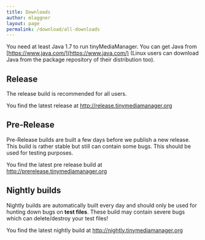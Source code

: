 ```yaml
---
title: Downloads
author: mlaggner
layout: page
permalink: /download/all-downloads
---
```


You need at least Java 1.7 to run tinyMediaManager. You can get Java from [https://www.java.com/](https://www.java.com/) (Linux users can download Java from the package repository of their distribution too).

## Release
The release build is recommended for all users.
<object type="text/html" data="http://release.tinymediamanager.org/download.php" style="width:100%; height:400px;">
<p>You find the latest release at <a href="http://release.tinymediamanager.org">http://release.tinymediamanager.org</a></p>
</object>

## Pre-Release
Pre-Release builds are built a few days before we publish a new release. This build is rather stable but still can contain some bugs. This should be used for testing purposes.
<object type="text/html" data="http://prerelease.tinymediamanager.org/download.php" style="width:100%; height:400px;">
<p>You find the latest pre release build at <a href="http://prerelease.tinymediamanager.org">http://prerelease.tinymediamanager.org</a></p>
</object>

## Nightly builds
Nightly builds are automatically built every day and should only be used for hunting down bugs on **test files**. These build may contain severe bugs which can delete/destroy your test files!
<object type="text/html" data="http://nightly.tinymediamanager.org/download.php" style="width:100%; height:400px; ">
<p>You find the latest nightly build at <a href="http://nightly.tinymediamanager.org">http://nightly.tinymediamanager.org</a></p>
</object>
